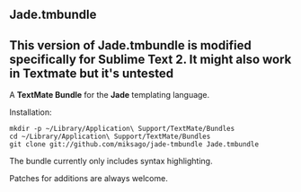 Jade.tmbundle
---------------------

## This version of Jade.tmbundle is modified specifically for Sublime Text 2. It might also work in Textmate but it's untested ##

A **TextMate Bundle** for the **Jade** templating language.

Installation:

    mkdir -p ~/Library/Application\ Support/TextMate/Bundles
    cd ~/Library/Application\ Support/TextMate/Bundles
    git clone git://github.com/miksago/jade-tmbundle Jade.tmbundle

The bundle currently only includes syntax highlighting.

Patches for additions are always welcome.